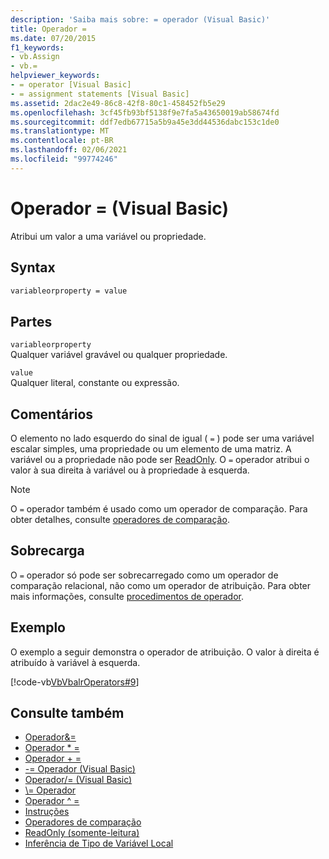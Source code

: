 ```yaml
---
description: 'Saiba mais sobre: = operador (Visual Basic)'
title: Operador =
ms.date: 07/20/2015
f1_keywords:
- vb.Assign
- vb.=
helpviewer_keywords:
- = operator [Visual Basic]
- = assignment statements [Visual Basic]
ms.assetid: 2dac2e49-86c8-42f8-80c1-458452fb5e29
ms.openlocfilehash: 3cf45fb93bf5138f9e7fa5a43650019ab58674fd
ms.sourcegitcommit: ddf7edb67715a5b9a45e3dd44536dabc153c1de0
ms.translationtype: MT
ms.contentlocale: pt-BR
ms.lasthandoff: 02/06/2021
ms.locfileid: "99774246"
---
```

# <a name="-operator-visual-basic"></a>Operador = (Visual Basic)

Atribui um valor a uma variável ou propriedade.  
  
## <a name="syntax"></a>Syntax  
  
```vb  
variableorproperty = value  
```  
  
## <a name="parts"></a>Partes  

 `variableorproperty`  
 Qualquer variável gravável ou qualquer propriedade.  
  
 `value`  
 Qualquer literal, constante ou expressão.  
  
## <a name="remarks"></a>Comentários  

 O elemento no lado esquerdo do sinal de igual ( `=` ) pode ser uma variável escalar simples, uma propriedade ou um elemento de uma matriz. A variável ou a propriedade não pode ser [ReadOnly](../modifiers/readonly.md). O `=` operador atribui o valor à sua direita à variável ou à propriedade à esquerda.  
  
> [!NOTE]
> O `=` operador também é usado como um operador de comparação. Para obter detalhes, consulte [operadores de comparação](comparison-operators.md).  
  
## <a name="overloading"></a>Sobrecarga  

 O `=` operador só pode ser sobrecarregado como um operador de comparação relacional, não como um operador de atribuição. Para obter mais informações, consulte [procedimentos de operador](../../programming-guide/language-features/procedures/operator-procedures.md).  
  
## <a name="example"></a>Exemplo  

 O exemplo a seguir demonstra o operador de atribuição. O valor à direita é atribuído à variável à esquerda.  
  
 [!code-vb[VbVbalrOperators#9](~/samples/snippets/visualbasic/VS_Snippets_VBCSharp/VbVbalrOperators/VB/Class1.vb#9)]  
  
## <a name="see-also"></a>Consulte também

- [ Operador&=](and-assignment-operator.md)
- [Operador * =](multiplication-assignment-operator.md)
- [Operador + =](addition-assignment-operator.md)
- [-= Operador (Visual Basic)](subtraction-assignment-operator.md)
- [Operador/= (Visual Basic)](floating-point-division-assignment-operator.md)
- [\\= Operador](integer-division-assignment-operator.md)
- [Operador ^ =](exponentiation-assignment-operator.md)
- [Instruções](../../programming-guide/language-features/statements.md)
- [Operadores de comparação](comparison-operators.md)
- [ReadOnly (somente-leitura)](../modifiers/readonly.md)
- [Inferência de Tipo de Variável Local](../../programming-guide/language-features/variables/local-type-inference.md)
